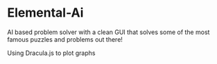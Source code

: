 # Elemental-Ai
AI based problem solver with a clean GUI that solves some of the most famous puzzles and problems out there!


Using Dracula.js to plot graphs



<!-- 

Things done during trial run:
npm install browserify -g

npm init
Use defaults

npm install lodash jquery --save

Then write the code in a folder called dist, in a file names bundle.js
Then create an empty file bundle.js in the root folder, and run this command

browserify dist/bundle.js -o bundle.js

Now, bundle.js in the root folder has the code from dist/bundle.js and the required code from lodash and jquery

Do the same, but for Dracula js



Reference Links:
https://stackoverflow.com/questions/7034/graph-visualization-library-in-javascript
https://en.wikipedia.org/wiki/Missionaries_and_cannibals_problem
https://graphonline.ru/en/
https://linprog.com/main-traveling-salesman-problem
https://github.com/yusekiya/tsp_gui
https://codeburst.io/implementing-dfs-and-bfs-using-javascript-5034f3cee9a1
https://www.algorithms-and-technologies.com/a_star/javascript
https://www.freecodecamp.org/news/8-essential-graph-algorithms-in-javascript/
 -->

